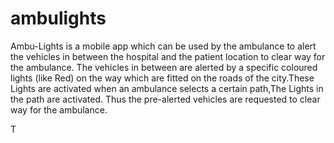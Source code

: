 # ambulights

Ambu-Lights is a mobile app which can be used by the ambulance to alert the vehicles in between the hospital and the patient location to clear way for the ambulance.
The vehicles in between are alerted by a specific coloured lights (like Red) on the way which are fitted on the roads of the city.These Lights are activated when an ambulance selects a
certain path,The Lights in the path are activated. Thus the pre-alerted vehicles are requested to clear way for the ambulance.



T
